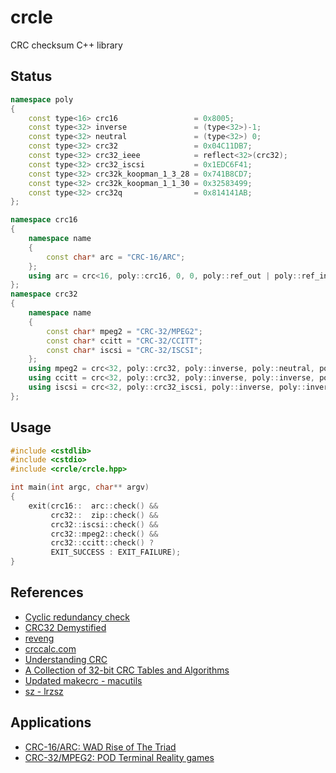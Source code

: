 # crcle
CRC checksum C++ library 

## Status

```cpp
namespace poly
{
	const type<16> crc16                 = 0x8005;
	const type<32> inverse               = (type<32>)-1;
	const type<32> neutral               = (type<32>) 0;
	const type<32> crc32                 = 0x04C11DB7;
	const type<32> crc32_ieee            = reflect<32>(crc32);
	const type<32> crc32_iscsi           = 0x1EDC6F41;
	const type<32> crc32k_koopman_1_3_28 = 0x741B8CD7;
	const type<32> crc32k_koopman_1_1_30 = 0x32583499;
	const type<32> crc32q                = 0x814141AB;
};

namespace crc16
{
	namespace name
	{
		const char* arc = "CRC-16/ARC";
	};
	using arc = crc<16, poly::crc16, 0, 0, poly::ref_out | poly::ref_in, 0xBB3D, &name::arc>;
};
namespace crc32
{
	namespace name
	{
		const char* mpeg2 = "CRC-32/MPEG2";
		const char* ccitt = "CRC-32/CCITT";
		const char* iscsi = "CRC-32/ISCSI";
	};
	using mpeg2 = crc<32, poly::crc32, poly::inverse, poly::neutral, poly::ref_none, 0x0376E6E7, &name::mpeg2>;
	using ccitt = crc<32, poly::crc32, poly::inverse, poly::inverse, poly::ref_none, 0xFC891918, &name::ccitt>;
	using iscsi = crc<32, poly::crc32_iscsi, poly::inverse, poly::inverse, poly::ref_out | poly::ref_in, 0xE3069283, &name::iscsi>;
};
```

## Usage

```cpp
#include <cstdlib>
#include <cstdio>
#include <crcle/crcle.hpp>

int main(int argc, char** argv)
{
	exit(crc16::  arc::check() &&
	     crc32::  zip::check() &&
	     crc32::iscsi::check() &&
	     crc32::mpeg2::check() &&
	     crc32::ccitt::check() ? 
	     EXIT_SUCCESS : EXIT_FAILURE);
}
```


## References

- [Cyclic redundancy check](https://en.wikipedia.org/wiki/Cyclic_redundancy_check)
- [CRC32 Demystified](https://github.com/Michaelangel007/crc32)
- [reveng](https://sourceforge.net/projects/reveng/)
- [crccalc.com](https://crccalc.com/?crc=123456789&method=CRC-32/MPEG-2&datatype=0&outtype=0)
- [Understanding CRC](http://www.sunshine2k.de/articles/coding/crc/understanding_crc.html)
- [A Collection of 32-bit CRC Tables and Algorithms](http://www.mrob.com/pub/comp/crc-all.html)
- [Updated makecrc - macutils](https://github.com/jopadan/macutils)
- [sz - lrzsz](https://www.ohse.de/uwe/software/lrzsz.html)

## Applications

- [CRC-16/ARC: WAD Rise of The Triad](https://github.com/erysdren/NetROTT)
- [CRC-32/MPEG2: POD Terminal Reality games](https://github.com/jopadan/termpod/wiki)

